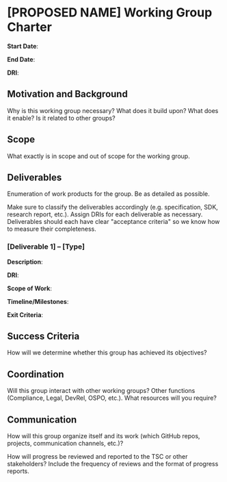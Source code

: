 # [PROPOSED NAME] Working Group Charter

**Start Date**:

**End Date**:

**DRI**:

## Motivation and Background

Why is this working group necessary? What does it build upon? What does it enable? Is it related to other groups?

## Scope

What exactly is in scope and out of scope for the working group.

## Deliverables

Enumeration of work products for the group. Be as detailed as possible. 

Make sure to classify the deliverables accordingly (e.g. specification, SDK, research report, etc.). Assign DRIs for each deliverable as necessary. Deliverables should each have clear "acceptance criteria" so we know how to measure their completeness.

### [Deliverable 1] – [Type]

**Description**:

**DRI**:

**Scope of Work**:

**Timeline/Milestones**:

**Exit Criteria**:

## Success Criteria

How will we determine whether this group has achieved its objectives?

## Coordination

Will this group interact with other working groups? Other functions (Compliance, Legal, DevRel, OSPO, etc.). What resources will you require?

## Communication

How will this group organize itself and its work (which GitHub repos, projects, communication channels, etc.)? 

How will progress be reviewed and reported to the TSC or other stakeholders? Include the frequency of reviews and the format of progress reports.